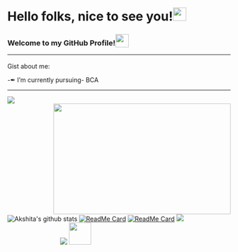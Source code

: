 # Hello folks, nice to see you!<img src="https://raw.githubusercontent.com/MartinHeinz/MartinHeinz/master/wave.gif" width="30px">
### Welcome to my GitHub Profile!<sub><img src="https://slackmojis.com/emojis/9845-meow_heart/download" width="30" height="30"></sub><hr>

Gist about me:

-✒ I’m currently pursuing- BCA<hr>

<img src="https://github-readme-stats.vercel.app/api/top-langs/?username=AkshitaDas&&show_icons=true&theme=dracula"><br>
<img align="right" src="https://media.giphy.com/media/L1R1tvI9svkIWwpVYr/giphy.gif?cid=790b761120dcbf0f1e3c0a9fbf743fc0813124031a1fd390&rid=giphy.gif&ct=g.gif" height="250" width="400" /> 
![Akshita's github stats](https://github-readme-stats.vercel.app/api?username=AkshitaDas&theme=cobalt&show_icons=true)
[![ReadMe Card](https://github-readme-stats.vercel.app/api/pin/?username=AkshitaDas&repo=First-Webpage&theme=radical)](https://github.com/AkshitaDas/First-Webpage)
[![ReadMe Card](https://github-readme-stats.vercel.app/api/pin/?username=AkshitaDas&repo=TinDog&theme=nightowl)](https://github.com/AkshitaDas/TinDog)
<a href="https://github.com/AkshitaDas/Social-Media-Cards">
  <img src="https://github-readme-stats.vercel.app/api/pin/?username=AkshitaDas&repo=Social-Media-Cards&theme=vision-friendly-dark" />
</a><br>
&emsp;&emsp;&emsp;&emsp;&emsp;&emsp;&emsp;&emsp;&ensp;![](https://komarev.com/ghpvc/?username=AkshitaDas&color=b52b65)
<img src="https://slackmojis.com/emojis/532-bandit/download" width="50" height="50">
